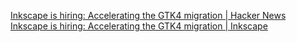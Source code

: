
[Inkscape is hiring: Accelerating the GTK4 migration | Hacker News](https://news.ycombinator.com/item?id=35650663)
[Inkscape is hiring: Accelerating the GTK4 migration | Inkscape](https://inkscape.org/news/2023/04/17/inkscape-hiring-accelerating-gtk4-migration/)
